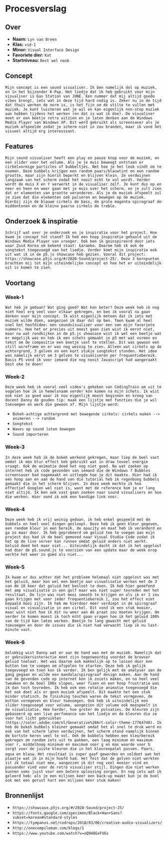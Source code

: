 <!-- Vergeet je niet de comments uit te zetten voordat je begint met typen? 💬 -->

# Procesverslag

## Over
* **Naam:** `Lyn van Breen`
* **Klas:** `vid-1`
* **Minor:** `Visual Interface Design`
* **Favoriete dier:** `Kat`
* **Startniveau:** `Best wel noob`

## Concept

`Mijn concept is een sound visualiser. Ik ben namelijk dol op muziek, en in het bijzonder K-Pop. Het liedje dat ik heb gebruikt voor mijn visualiser is Gas Station van JUNE. Een nummer dat mij altijd goede vibes brengt, iets wat in deze tijd hard nodig is. Zeker nu in de tijd dat thuis werken de norm is, is het fijn om de stilte te vullen met muziek. Je kunt luisteren wat je wil en kan eigenlijk non-stop muziek aan hebben tijdens het werken (en dat is wat ik doe). De visualiser moet er een beetje retro uitzien en je laten denken aan de Windows Media Player van Windows XP. Dit werd gebruikt als screensaver als je muziek afspeelde zodat je scherm niet in zou branden, maar ik vond het visueel altijd erg interesssant.`

## Features

`Mijn sound visualiser heeft een play en pauze knop voor de muziek, en een slider voor het volume. Als je je muis beweegt ontstaan er cirkelvormige particles of bubbeltjes. Net hoe je het leuk vindt om te noemen. Deze bubbels krijgen een random paars/blauwtint en een random grootte, maar zijn hierin beperkt en blijven klein. Ze verdwijnen langzaam van het scherm zodat het nooit echt te vol wordt. Verder wordt de muis X en Y verwerkt in de visualiser zelf. Je kunt dus op en neer en heen en weer gaan met je muis over het scherm, en je zult zien dat er elementen van grootte veranderen. Als je de muziek afspeelt zul je zien dat die elementen ook pulseren en bewegen op de muziek. Hierbij zijn de blauwe cirkels de bass, de grote magenta spirograaf de middentonen en de kleine paarse cirkels de treble.`

## Onderzoek & inspiratie
`Schrijf wat over je onderzoek en je inspiratie voor het project. Hoe kwam je concept tot stand? Ik heb een hoop inspiratie gehaald uit de Windows Media Player van vroeger. Ook ben ik geinspireerd door iets waar Zuid Korea om bekend staat: karaoke. Daarom heb ik ook de songtekst toegevoegd van het liedje. Verder komt mijn inspiratie ook uit wat ik in de p5.js showcase heb gezien. Vooral dit project: https://showcase.p5js.org/#/2020-Sound/project-25/. Deze 3 kernpunten brachten mij tot mijn uiteindelijke concept en hoe het er uiteindelijk uit is komen te zien.`

## Voortang

### Week-1
`Wat heb je gedaan? Wat ging goed? Wat kon beter? Deze week heb ik nog niet heel erg veel voor elkaar gekregen, en ben ik vooral na gaan denken over mijn concept. Ik wist eigenlijk meteen dat ik iets met muziek wilde doen, aangezien ik daar dol op ben. Toen kwam al heel snel het hoofdidee: een soundvisualiser voor een van mijn favoriete nummers. Hoe het er precies uit moest gaan zien wist ik eerst niet, maar na wat rondkijken in de p5.js showcase wist ik wel een beetje wat er mogelijk was en heb ik een schets gemaakt in p5 met wat vormen en tekst om de compositie een beetje vast te stellen. Dit was gewoon een still wireframe en er was nog weinig te zien. Alleen wat cirkels op de achtergrond, 3 golven en een kort stukje songtekst stonden. Het idee was namelijk eerst om 3 golven te visualiseren per frequentiebereik. Basis P5 vond ik voor iemand die nog nooit Javascript had aangeraakt best oke te doen!`

### Week-2
`Deze week heb ik vooral veel video's gekeken van CodingTrain om uit te vogelen hoe ik in hemelsnaam verder kon komen na mijn schets. Ik wist ook niet zo goed waar ik nou eigenlijk moest beginnen en kreeg van docent Danny de gouden tip: maak een lijstje met functies die je wil toevoegen en werk die gewoon af. Mijn lijstje werd:`
* `Bokeh-achtige achtergrond met bewegende cirkels: cirkels maken --> animeren --> random`
* `Songtekst`
* `Waves op sound laten bewegen`
* `Sound importeren`

### Week-3
`In deze week heb ik de bokeh werkend gekregen, maar liep de boel vast omdat ik een blur effect heb gebruikt wat in draw teveel energie vraagt. Ook de animatie deed het nog niet goed. Na wat zoeken op internet heb ik code gevonden van iemand die de Windows 7 Bubbles screensaver had nagemaakt en uitlegde hoe je dit maakte. Hier had ik een hoop aan en aan de hand van die tutorial heb ik regenboog bubbels gemaakt die in het scherm blijven. In deze week merkte ik hoe effectief Googlen wel niet is, want met de reference kom je er lang niet altijd. Ik ben ook vast gaan zoeken naar sound visualisers en hoe die werken. Hier vond ik ook een handige link voor.`

### Week-4
`Deze week heb ik vrij weinig gedaan, ik heb enkel gespeeld met de bubbels en heel veel dingen gesloopt. Deze heb ik geen kleur gegeven, een random kleur in een bereik, de opacity en maat heb ik veranderd en ga zo maar door. Ik heb geprobeerd om geluid toe te voegen aan mijn project dus had ik de boel gemoved naar Visual Studio Code zodat ik het op de live server kan runnen omdat geluid anders niet werkt. Geluid deed het maar niet... Uiteindelijk dacht ik dat ik het opgelost had door de p5.sound.js te voorzien van een update maar de week erop werkte het weer zo goed als niet...`

### Week-5
`Ik kwam er dus achter dat het probleem helemaal niet opgelost was met het geluid, maar kon wel een beetje aan visualisatie werken met de 3 van de 10 keer dat geluid het besloot te doen. Ik heb hier geoefend met amp visualisatie in een golf maar was niet super tevreden met het resultaat. De lijn was niet mooi smooth te krijgen en als ik er 3 zou gaan krijgen met voor ieder frequentiebereik 1, zou het effect niet bepaald mooi zijn. Ik heb me hierdoor meer verdiept in de spirograaf visual en visualisatie in een cirkel. Dit vond ik een stuk mooier, maar wist niet hoe ik dit nu weer aan de praat zou moeten krijgen. Om verder te komen moest ik toch echt gaan vragen hoe ik het geluid 100% van de tijd kan laten werken. Beetje te lang gewacht met geluid toevoegen en door de issues die ik niet had verwacht liep ik nu last-minute vast.`

### Week-6
`Gelukkig wist Danny wat er aan de hand was met de muziek. Namelijk dat er gebruikersinteractie moet zijn tegenwoordig voordat de browser geluid toelaat. Het was daarom ook makkelijk op te lossen door een button toe te voegen om afspelen te starten. Deze heb ik gelijk toegevoegd en toen kon ik verder. Ik ben gelijk met de analyser aan de gang gegaan en wilde een mandala/spirograaf design maken. Aan de hand van de gevonden code op internet kon ik zoiets maken, en na heel veel tweaken en de boel 100x slopen, weer fixen en een hoop frustratie was ik dan toch tevreden. Ik heb ook een rotatie animatie toegevoegd die het ook doet als er geen muziek afspeelt. Dit maakte het een stuk minder statisch. De finishing touches waren de tekst vormgeven, de button vormgeven en kleur toevoegen. Ook heb ik uiteindelijk een slider toegevoegd voor volume, aangezien dit volume ook meespeelt in de visualisatie. Hoe harder, hoe groter de pulsaties. De kleuren zijn gebaseerd op een live perfomance van het liedje en de kleuren die ze voor het licht gebruikten (https://color.adobe.com/nl/Generative%20Art-color-theme-17764740). Ik heb de bokeh bubbels kleiner gemaakt omdat het al snel te druk werd en ook van het scherm laten verdwijnen, het scherm stond namelijk binnen de kortste keren veel te vol. Ook de bubbels hebben een kleurbereik gekregen om random iets uit te pakken, een laag minimum en maximum voor r, middelhoog minimum en maximum voor g en max waarde voor b zorgt voor de juiste kleuren die in het kleurenpalet passen. Paars, aqua en blauw.`
`Het resultaat is super gaaf geworden en voldoet aan het plaatje wat ik in mijn hoofd had. Het feit dat de golven niet werkten zit ik totaal niet mee, aangezien ik dit nog veel mooier vind en passender vind voor de retro visualiser stijl. Dingen die niet werken kunnen soms juist voor een betere oplossing zorgen. En nog iets wat ik geleerd heb: als je een miljoen keer een back-up maakt kun je de boel ook met een gerust hart een miljoen keer stuk maken!`


## Bronnenlijst

* `https://showcase.p5js.org/#/2020-Sound/project-25/`
* `https://fonts.google.com/specimen/Black+Han+Sans?subset=korean#standard-styles`
* `https://tympanus.net/codrops/2018/03/06/creative-audio-visualizers/`
* `http://onecompileman.com/blogs/1`
* `https://www.youtube.com/watch?v=oQ94OGxFUGs`